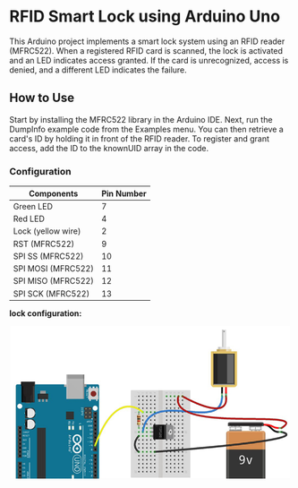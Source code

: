 # RFID Smart Lock using Arduino Uno
This Arduino project implements a smart lock system using an RFID reader (MFRC522). When a registered RFID card is scanned, the lock is activated and an LED indicates access granted.
If the card is unrecognized, access is denied, and a different LED indicates the failure.
## How to Use
Start by installing the MFRC522 library in the Arduino IDE. Next, run the DumpInfo example code from the Examples menu. You can then retrieve a card's ID by holding it in front of the RFID reader. To register and grant access, add the ID to the knownUID array in the code.
### Configuration
|Components | Pin Number|
|---------- | ----------|
|Green LED | 7|
|Red LED |  4|
|Lock (yellow wire) | 2|
|RST (MFRC522) | 9|
|SPI SS (MFRC522) | 10|
|SPI MOSI (MFRC522) | 11|
|SPI MISO (MFRC522) | 12|
|SPI SCK (MFRC522) | 13|

**lock configuration:**
<p align="center">
  <img src="https://github.com/SabaKzmi/RFID-Smart-Lock-using-Arduino-Uno/blob/49b6291550c703c551bcd46845d6de2f7427d005/pictures/config.png" alt="configurations" width=500 />
</p>  

